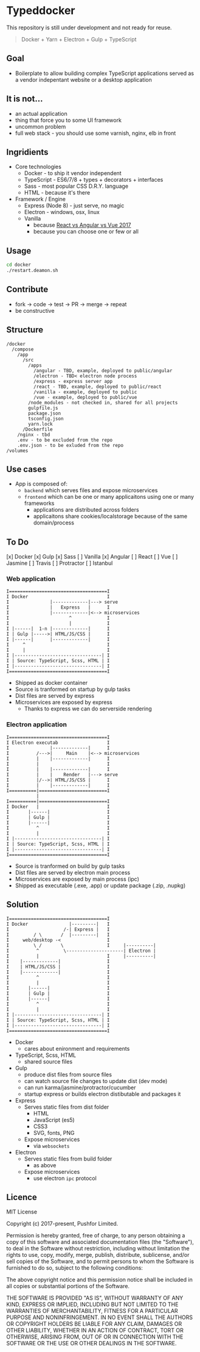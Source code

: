 # Typeddocker

This repository is still under development and not ready for reuse. 

> Docker + Yarn + Electron + Gulp + TypeScript

## Goal

 * Boilerplate to allow building complex TypeScript applications served as a vendor indepentant website or a desktop application

## It is not...

 * an actual application
 * thing that force you to some UI framework
 * uncommon problem
 * full web stack - you should use some varnish, nginx, elb in front

## Ingridients
 
 * Core technologies
   * Docker - to ship it vendor independent 
   * TypeScript - ES6/7/8 + types + decorators + interfaces
   * Sass - most popular CSS D.R.Y. language
   * HTML - because it's there
 * Framework / Engine 
   * Express (Node 8) - just serve, no magic
   * Electron - windows, osx, linux
   * Vanilla
     * because [React vs Angular vs Vue 2017](https://medium.com/unicorn-supplies/angular-vs-react-vs-vue-a-2017-comparison-c5c52d620176)
     * because you can choose one or few or all

## Usage

```bash
cd docker
./restart.deamon.sh
```

## Contribute

 * fork -> code -> test -> PR -> merge -> repeat
 * be constructive
 
## Structure

```
/docker
  /compose
    /app
      /src
        /apps
          /angular - TBD, example, deployed to public/angular
          /electron - TBD< electron node process
          /express - express server app
          /react - TBD, example, deployed to public/react
          /vanilla - example, deployed to public
          /vue - example, deployed to public/vue
        /node_modules - not checked in, shared for all projects
        gulpfile.js
        package.json
        tsconfig.json
        yarn.lock
      /Dockerfile
    /nginx - tbd
    .env - to be excluded from the repo
    .env.json - to be exluded from the repo
/volumes
```

## Use cases

 * App is composed of:
   * `backend` which serves files and expose microservices
   * `frontend` which can be one or many applicaitons using one or many frameworks
     * applications are distributed across folders
     * applicaitons share cookies/localstorage because of the same domain/process

## To Do

[x] Docker
[x] Gulp
[x] Sass
[ ] Vanilla
[x] Angular
[ ] React
[ ] Vue
[ ] Jasmine
[ ] Travis
[ ] Protractor
[ ] Istanbul

### Web application
```
I====================================I
I Docker                             I
I               |-------------|---> serve
I               |   Express   |      I
I               |-------------|<--> microservices
I                      ^             I
I                      |             I
I |------|  1-n |-------------|      I
I | Gulp |----->| HTML/JS/CSS |      I
I |------|      |-------------|      I
I     ^                              I
I     |                              I
I |--------------------------------| I
I | Source: TypeScript, Scss, HTML | I
I |--------------------------------| I
I====================================I
```

 * Shipped as docker container
 * Source is tranformed on startup by gulp tasks
 * Dist files are served by express
 * Microservices are exposed by express
   * Thanks to express we can do serverside rendering

### Electron application
```
I====================================I
I Electron executab                  I
I               |-------------|      I
I          /--->|     Main    |<--> microservices
I          |    |-------------|      I
I          |                         I
I          |    |-------------|      I
I          |    |    Render   |---> serve
I          |/-->| HTML/JS/CSS |      I
I          |    |-------------|      I
I==========|=========================I
           |         
I==========|=========================I    
I Docker   |                         I       
I       |------|                     I
I       | Gulp |                     I
I       |------|                     I
I          ^                         I
I          |                         I
I |--------------------------------| I
I | Source: TypeScript, Scss, HTML | I
I |--------------------------------| I
I====================================I

```

 * Source is tranformed on build by gulp tasks
 * Dist files are served by electron main process
 * Microservices are exposed by main process (ipc)
 * Shipped as executable (.exe, .app) or update package (.zip, .nupkg)

## Solution

```
I====================================I
I Docker               |---------|   I
I                    /-| Express |   I
I         / \       /  |---------|   I
I     web/desktop -<                 I
I         \ /       \                I     |----------|  
I          ^         \---------------------| Electron |  
I          |                         I     |----------|  
I    |-------------|                 I
I    | HTML/JS/CSS |                 I
I    |-------------|                 I
I          ^                         I
I          |                         I
I       |------|                     I
I       | Gulp |                     I
I       |------|                     I
I          ^                         I
I          |                         I
I |--------------------------------| I
I | Source: TypeScript, Scss, HTML | I
I |--------------------------------| I
I====================================I
```

 * Docker
   * cares about enironment and requirements
 * TypeScript, Scss, HTML
   * shared source files  
 * Gulp
   * produce dist files from source files
   * can watch source file changes to update dist (dev mode)
   * can run karma/jasmine/protractor/cucumber
   * startup express or builds electron distibutable and packages it
 * Express
   * Serves static files from dist folder
     * HTML
     * JavaScript (es5)
     * CSS3
     * SVG, fonts, PNG
   * Expose microservices
     * via `websockets`
 * Electron
   * Serves static files from build folder
     * as above
   * Expose microservices
     * use electron `ipc` protocol   

## Licence

MIT License

Copyright (c) 2017-present, Pushfor Limited.

Permission is hereby granted, free of charge, to any person obtaining a copy
of this software and associated documentation files (the "Software"), to deal
in the Software without restriction, including without limitation the rights
to use, copy, modify, merge, publish, distribute, sublicense, and/or sell
copies of the Software, and to permit persons to whom the Software is
furnished to do so, subject to the following conditions:

The above copyright notice and this permission notice shall be included in all
copies or substantial portions of the Software.

THE SOFTWARE IS PROVIDED "AS IS", WITHOUT WARRANTY OF ANY KIND, EXPRESS OR
IMPLIED, INCLUDING BUT NOT LIMITED TO THE WARRANTIES OF MERCHANTABILITY,
FITNESS FOR A PARTICULAR PURPOSE AND NONINFRINGEMENT. IN NO EVENT SHALL THE
AUTHORS OR COPYRIGHT HOLDERS BE LIABLE FOR ANY CLAIM, DAMAGES OR OTHER
LIABILITY, WHETHER IN AN ACTION OF CONTRACT, TORT OR OTHERWISE, ARISING FROM,
OUT OF OR IN CONNECTION WITH THE SOFTWARE OR THE USE OR OTHER DEALINGS IN THE
SOFTWARE.
